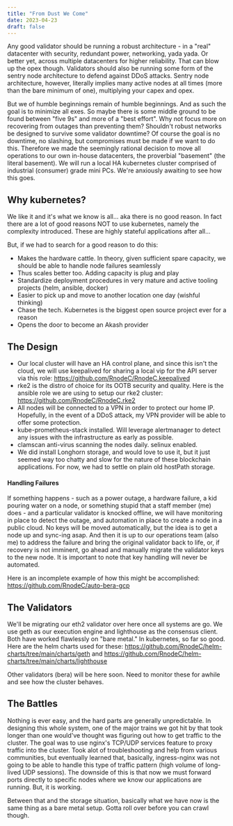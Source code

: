 ```yaml
---
title: "From Dust We Come"
date: 2023-04-23
draft: false
---
```


Any good validator should be running a robust architecture - in a "real" datacenter with security, redundant power, networking, yada yada.  Or better yet, across multiple datacenters for higher reliability.  That can blow up the opex though.  Validators should also be running some form of the sentry node architecture to defend against DDoS attacks.  Sentry node architecture, however, literally implies many active nodes at all times (more than the bare minimum of one), multiplying your capex and opex.

But we of humble beginnings remain of humble beginnings.  And as such the goal is to minimize all exes. So maybe there is some middle ground to be found between "five 9s" and more of a "best effort".  Why not focus more on recovering from outages than preventing them?  Shouldn't robust networks be designed to survive some validator downtime?  Of course the goal is no downtime, no slashing, but compromises must be made if we want to do this.  Therefore we made the seemingly rational decision to move all operations to our own in-house datacenters, the proverbial "basement" (the literal basement).  We will run a local HA kubernetes cluster comprised of industrial (consumer) grade mini PCs.  We're anxiously awaiting to see how this goes.

## Why kubernetes?

We like it and it's what we know is all... aka there is no good reason. In fact there are a lot of good reasons NOT to use kubernetes, namely the complexity introduced.  These are highly stateful applications after all...

But, if we had to search for a good reason to do this:

- Makes the hardware cattle.  In theory, given sufficient spare capacity, we should be able to handle node failures seamlessly
- Thus scales better too.  Adding capacity is plug and play
- Standardize deployment procedures in very mature and active tooling projects (helm, ansible, docker)
- Easier to pick up and move to another location one day (wishful thinking)
- Chase the tech.  Kubernetes is the biggest open source project ever for a reason
- Opens the door to become an Akash provider

## The Design

- Our local cluster will have an HA control plane, and since this isn't the cloud, we will use keepalived for sharing a local vip for the API server via this role:  https://github.com/RnodeC/RnodeC.keepalived
- rke2 is the distro of choice for its OOTB security and quality. Here is the ansible role we are using to setup our rke2 cluster:  https://github.com/RnodeC/RnodeC.rke2
- All nodes will be connected to a VPN in order to protect our home IP.  Hopefully, in the event of a DDoS attack, my VPN provider will be able to offer some protection.
- kube-prometheus-stack installed.  Will leverage alertmanager to detect any issues with the infrastructure as early as possible.
- clamscan anti-virus scanning the nodes daily.  selinux enabled.
- We did install Longhorn storage, and would love to use it, but it just seemed way too chatty and slow for the nature of these blockchain applications.  For now, we had to settle on plain old hostPath storage.

#### Handling Failures

If something happens - such as a power outage, a hardware failure, a kid pouring water on a node, or something stupid that a staff member (me) does - and a particular validator is knocked offline, we will have monitoring in place to detect the outage, and automation in place to create a node in a public cloud.  No keys will be moved automatically, but the idea is to get a node up and sync-ing asap.  And then it is up to our operations team (also me) to address the failure and bring the original validator back to life, or, if recovery is not imminent, go ahead and manually migrate the validator keys to the new node.  It is important to note that key handling will never be automated.

Here is an incomplete example of how this might be accomplished:  https://github.com/RnodeC/auto-bera-gcp

## The Validators

We'll be migrating our eth2 validator over here once all systems are go.  We use geth as our execution engine and lighthouse as the consensus client.  Both have worked flawlessly on "bare metal."  In kubernetes, so far so good.  Here are the helm charts used for these:  https://github.com/RnodeC/helm-charts/tree/main/charts/geth and https://github.com/RnodeC/helm-charts/tree/main/charts/lighthouse

Other validators (bera) will be here soon.  Need to monitor these for awhile and see how the cluster behaves.

## The Battles

Nothing is ever easy, and the hard parts are generally unpredictable.  In designing this whole system, one of the major trains we got hit by that took longer than one would've thought was figuring out how to get traffic to the cluster.  The goal was to use nginx's TCP/UDP services feature to proxy traffic into the cluster.  Took alot of troubleshooting and help from various communities, but eventually learned that, basically, ingress-nginx was not going to be able to handle this type of traffic pattern (high volume of long-lived UDP sessions).  The downside of this is that now we must forward ports directly to specific nodes where we know our applications are running.  But, it is working.

Between that and the storage situation, basically what we have now is the same thing as a bare metal setup.  Gotta roll over before you can crawl though.

